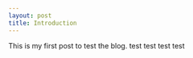 ```yaml
---
layout: post
title: Introduction
---
```



This is my first post to test the blog.
test
test
test
test

